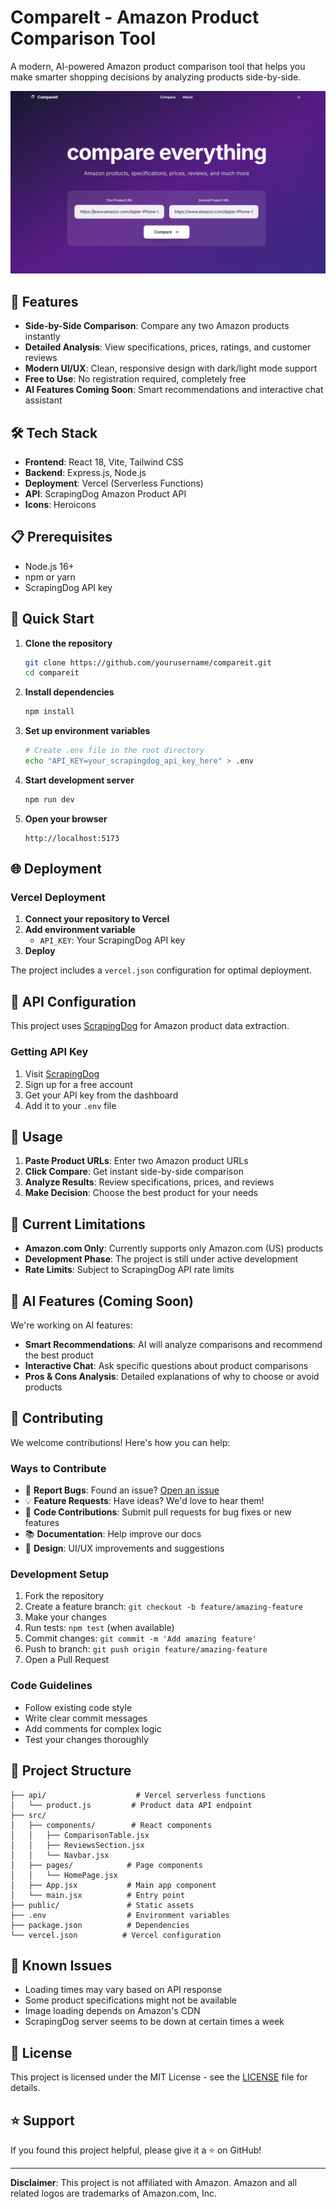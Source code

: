# CompareIt - Amazon Product Comparison Tool

A modern, AI-powered Amazon product comparison tool that helps you make smarter shopping decisions by analyzing products side-by-side.

![CompareIt Screenshot](screenshot.png)

## 🚀 Features

- **Side-by-Side Comparison**: Compare any two Amazon products instantly
- **Detailed Analysis**: View specifications, prices, ratings, and customer reviews
- **Modern UI/UX**: Clean, responsive design with dark/light mode support
- **Free to Use**: No registration required, completely free
- **AI Features Coming Soon**: Smart recommendations and interactive chat assistant

## 🛠️ Tech Stack

- **Frontend**: React 18, Vite, Tailwind CSS
- **Backend**: Express.js, Node.js
- **Deployment**: Vercel (Serverless Functions)
- **API**: ScrapingDog Amazon Product API
- **Icons**: Heroicons

## 📋 Prerequisites

- Node.js 16+ 
- npm or yarn
- ScrapingDog API key

## 🚀 Quick Start

1. **Clone the repository**
   ```bash
   git clone https://github.com/yourusername/compareit.git
   cd compareit
   ```

2. **Install dependencies**
   ```bash
   npm install
   ```

3. **Set up environment variables**
   ```bash
   # Create .env file in the root directory
   echo "API_KEY=your_scrapingdog_api_key_here" > .env
   ```

4. **Start development server**
   ```bash
   npm run dev
   ```

5. **Open your browser**
   ```
   http://localhost:5173
   ```

## 🌐 Deployment

### Vercel Deployment

1. **Connect your repository to Vercel**
2. **Add environment variable**
   - `API_KEY`: Your ScrapingDog API key
3. **Deploy**

The project includes a `vercel.json` configuration for optimal deployment.

## 🔑 API Configuration

This project uses [ScrapingDog](https://scrapingdog.com/) for Amazon product data extraction.

### Getting API Key

1. Visit [ScrapingDog](https://scrapingdog.com/)
2. Sign up for a free account
3. Get your API key from the dashboard
4. Add it to your `.env` file

## 📝 Usage

1. **Paste Product URLs**: Enter two Amazon product URLs
2. **Click Compare**: Get instant side-by-side comparison
3. **Analyze Results**: Review specifications, prices, and reviews
4. **Make Decision**: Choose the best product for your needs


## 🚧 Current Limitations

- **Amazon.com Only**: Currently supports only Amazon.com (US) products
- **Development Phase**: The project is still under active development
- **Rate Limits**: Subject to ScrapingDog API rate limits

## 🤖 AI Features (Coming Soon)

We're working on AI features:

- **Smart Recommendations**: AI will analyze comparisons and recommend the best product
- **Interactive Chat**: Ask specific questions about product comparisons
- **Pros & Cons Analysis**: Detailed explanations of why to choose or avoid products

## 🤝 Contributing

We welcome contributions! Here's how you can help:

### Ways to Contribute

- 🐛 **Report Bugs**: Found an issue? [Open an issue](https://github.com/yourusername/compareit/issues)
- 💡 **Feature Requests**: Have ideas? We'd love to hear them!
- 🔧 **Code Contributions**: Submit pull requests for bug fixes or new features
- 📚 **Documentation**: Help improve our docs
- 🎨 **Design**: UI/UX improvements and suggestions

### Development Setup

1. Fork the repository
2. Create a feature branch: `git checkout -b feature/amazing-feature`
3. Make your changes
4. Run tests: `npm test` (when available)
5. Commit changes: `git commit -m 'Add amazing feature'`
6. Push to branch: `git push origin feature/amazing-feature`
7. Open a Pull Request

### Code Guidelines

- Follow existing code style
- Write clear commit messages
- Add comments for complex logic
- Test your changes thoroughly

## 📁 Project Structure

```
├── api/                    # Vercel serverless functions
│   └── product.js         # Product data API endpoint
├── src/
│   ├── components/        # React components
│   │   ├── ComparisonTable.jsx
│   │   ├── ReviewsSection.jsx
│   │   └── Navbar.jsx
│   ├── pages/            # Page components
│   │   └── HomePage.jsx
│   ├── App.jsx           # Main app component
│   └── main.jsx          # Entry point
├── public/               # Static assets
├── .env                  # Environment variables
├── package.json          # Dependencies
└── vercel.json          # Vercel configuration
```


## 🐛 Known Issues

- Loading times may vary based on API response
- Some product specifications might not be available
- Image loading depends on Amazon's CDN
- ScrapingDog server seems to be down at certain times a week

## 📄 License

This project is licensed under the MIT License - see the [LICENSE](LICENSE) file for details.

## ⭐ Support

If you found this project helpful, please give it a ⭐ on GitHub!

---

**Disclaimer**: This project is not affiliated with Amazon. Amazon and all related logos are trademarks of Amazon.com, Inc.
